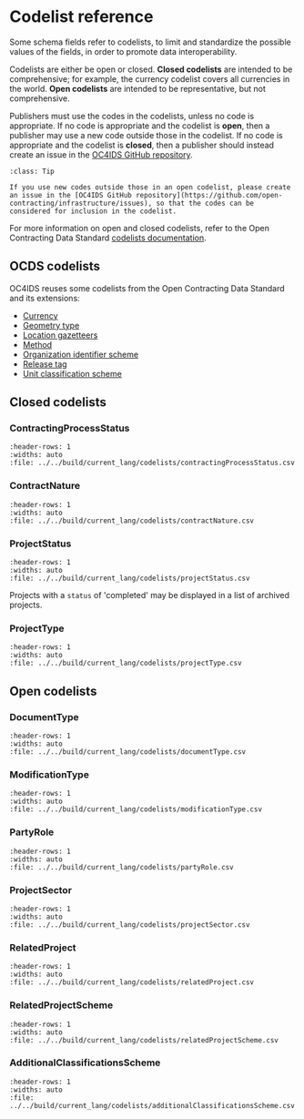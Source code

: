 # Codelist reference

Some schema fields refer to codelists, to limit and standardize the possible values of the fields, in order to promote data interoperability.

Codelists are either be open or closed. **Closed codelists** are intended to be comprehensive; for example, the currency codelist covers all currencies in the world. **Open codelists** are intended to be representative, but not comprehensive.

Publishers must use the codes in the codelists, unless no code is appropriate. If no code is appropriate and the codelist is **open**, then a publisher may use a new code outside those in the codelist. If no code is appropriate and the codelist is **closed**, then a publisher should instead create an issue in the [OC4IDS GitHub repository](https://github.com/open-contracting/infrastructure/issues).

```{admonition} Extending open codelists
:class: Tip

If you use new codes outside those in an open codelist, please create an issue in the [OC4IDS GitHub repository](https://github.com/open-contracting/infrastructure/issues), so that the codes can be considered for inclusion in the codelist.
```

For more information on open and closed codelists, refer to the Open Contracting Data Standard [codelists documentation](https://standard.open-contracting.org/1.1/en/schema/codelists/).

## OCDS codelists

OC4IDS reuses some codelists from the Open Contracting Data Standard and its extensions:

* [Currency](https://standard.open-contracting.org/1.1/en/schema/codelists/#currency)
* [Geometry type](https://extensions.open-contracting.org/en/extensions/location/master/codelists/#geometryType.csv)
* [Location gazetteers](https://extensions.open-contracting.org/en/extensions/location/master/codelists/#locationGazetteers.csv)
* [Method](https://standard.open-contracting.org/1.1/en/schema/codelists/#method)
* [Organization identifier scheme](https://standard.open-contracting.org/1.1/en/schema/codelists/#organization-identifier-scheme)
* [Release tag](https://standard.open-contracting.org/1.1/en/schema/codelists/#release-tag)
* [Unit classification scheme](https://standard.open-contracting.org/1.1/en/schema/codelists/#unit-classification-scheme)

## Closed codelists

### ContractingProcessStatus

```{csv-table-no-translate}
:header-rows: 1
:widths: auto
:file: ../../build/current_lang/codelists/contractingProcessStatus.csv
```

### ContractNature

```{csv-table-no-translate}
:header-rows: 1
:widths: auto
:file: ../../build/current_lang/codelists/contractNature.csv
```

### ProjectStatus

```{csv-table-no-translate}
:header-rows: 1
:widths: auto
:file: ../../build/current_lang/codelists/projectStatus.csv
```

Projects with a `status` of 'completed' may be displayed in a list of archived projects.

### ProjectType

```{csv-table-no-translate}
:header-rows: 1
:widths: auto
:file: ../../build/current_lang/codelists/projectType.csv
```

## Open codelists

### DocumentType

```{csv-table-no-translate}
:header-rows: 1
:widths: auto
:file: ../../build/current_lang/codelists/documentType.csv
```

### ModificationType

```{csv-table-no-translate}
:header-rows: 1
:widths: auto
:file: ../../build/current_lang/codelists/modificationType.csv
```

### PartyRole

```{csv-table-no-translate}
:header-rows: 1
:widths: auto
:file: ../../build/current_lang/codelists/partyRole.csv
```

### ProjectSector

```{csv-table-no-translate}
:header-rows: 1
:widths: auto
:file: ../../build/current_lang/codelists/projectSector.csv
```

### RelatedProject

```{csv-table-no-translate}
:header-rows: 1
:widths: auto
:file: ../../build/current_lang/codelists/relatedProject.csv
```

### RelatedProjectScheme

```{csv-table-no-translate}
:header-rows: 1
:widths: auto
:file: ../../build/current_lang/codelists/relatedProjectScheme.csv
```

### AdditionalClassificationsScheme

```{csv-table-no-translate}
:header-rows: 1
:widths: auto
:file: ../../build/current_lang/codelists/additionalClassificationsScheme.csv
```
